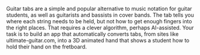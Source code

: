 Guitar tabs are a simple and popular alternative to music notation for
guitar students, as well as guitarists and bassists in cover bands. The
tab tells you where each string needs to be held, but not how to get
enough fingers into the right places. That requires a clever algorithm,
perhaps AI-assisted. Your task is to build an app that automatically
converts tabs, from sites like ultimate-guitar.com, into a 3D animated
hand that shows a student how to hold their hand on the fretboard.